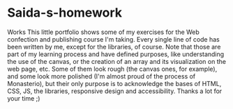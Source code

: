 # Saida-s-homework
Works
This little portfolio shows some of my exercises for the Web confection and publishing course I'm taking.
Every single line of code has been written by me, except for the libraries, of course. 
Note that those are part of my learning process and have defined purposes, like understanding the use of the canvas, or the creation of an array and its visualization on the web page, etc. 
Some of them look rough (the canvas ones, for example), and some look more polished (I'm almost proud of the process of Monasterio), but their only purpose is to acknowledge the bases of HTML, CSS, JS, the libraries, responsive design and accessibility.
Thanks a lot for your time ;)
